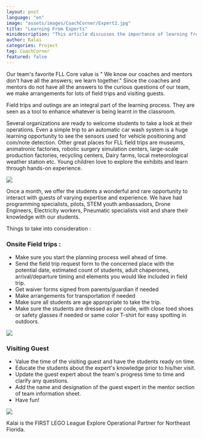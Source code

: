 ```yaml
---
layout: post
language: "en"
image: "assets/images/CoachCorner/Expert2.jpg"
title: "Learning From Experts"
minidescription: "This article discusses the importance of learning from experts in FIRST LEGO League. "
author: Kalai
categories: Project
tag: CoachCorner
featured: false
---
```

Our team's favorite FLL Core value is " We know our coaches and mentors don't have all the answers; we learn together." Since the coaches and mentors do not have all the answers to the curious questions of our team, we make arrangements for lots of field trips and visiting guests.

Field trips and outings are an integral part of the learning process.  They are seen as a tool to enhance whatever is being learnt in the classroom.

Several organizations are ready to welcome students to take a look at their operations.  Even a simple trip to an automatic car wash system is a huge learning opportunity to see the sensors used for vehicle positioning and coin/note detection.  Other great places for FLL field trips are museums, animatronic factories, robotic surgery simulation centers, large-scale production factories, recycling centers, Dairy farms, local meteorological weather station etc. Young children love to explore the exhibits and learn through hands-on experience.

<img src="{{ site.baseurl }}/assets/images/CoachCorner/Expert3.jpg" style="max-width: 100%" />

Once a month, we offer the students a wonderful and rare opportunity to interact with guests of varying expertise and experience.  We have had programming specialists, pilots, STEM youth ambassadors, Drone Engineers,  Electricity workers, Pneumatic specialists visit and share their knowledge with our students.

Things to take into consideration :

### Onsite Field trips :

* Make sure you start the planning process well ahead of time.
* Send the field trip request form to the concerned place with the potential date, estimated count of students, adult chaperones, arrival/departure timing and elements you would like included in field trip.
* Get waiver forms signed from parents/guardian if needed
* Make arrangements for transportation if needed
* Make sure all students are age appropriate to take the trip.
* Make sure the students are dressed as per code, with close toed shoes or safety glasses if needed or same color T-shirt for easy spotting in outdoors.

<img src="{{ site.baseurl }}/assets/images/CoachCorner/Expert4.jpg" style="max-width: 100%" />

### Visiting Guest

* Value the time of the visiting guest and have the students ready on time.
* Educate the students about the expert's knowledge prior to his/her visit.
* Update the guest expert about the team's progress time to time and clarify any questions.
* Add the name and designation of the guest expert in the mentor section of team information sheet.
* Have fun!<br>
<img src="{{ site.baseurl }}/assets/images/CoachCorner/Expert1.jpg" style="max-width: 100%" />

Kalai is the FIRST LEGO League Explore Operational Partner for Northeast Florida.

